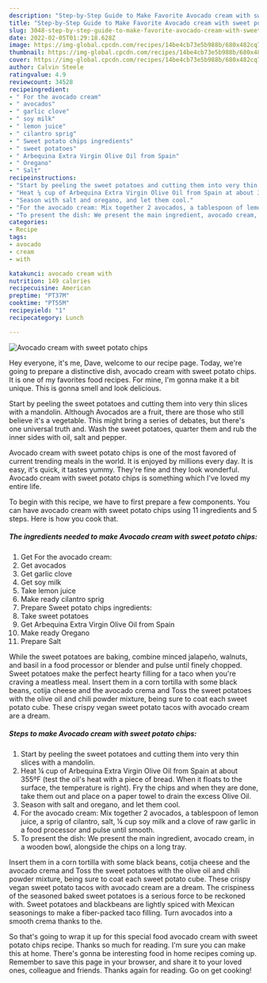 ```yaml
---
description: "Step-by-Step Guide to Make Favorite Avocado cream with sweet potato chips"
title: "Step-by-Step Guide to Make Favorite Avocado cream with sweet potato chips"
slug: 3048-step-by-step-guide-to-make-favorite-avocado-cream-with-sweet-potato-chips
date: 2022-02-05T01:29:18.628Z
image: https://img-global.cpcdn.com/recipes/14be4cb73e5b988b/680x482cq70/avocado-cream-with-sweet-potato-chips-recipe-main-photo.jpg
thumbnail: https://img-global.cpcdn.com/recipes/14be4cb73e5b988b/680x482cq70/avocado-cream-with-sweet-potato-chips-recipe-main-photo.jpg
cover: https://img-global.cpcdn.com/recipes/14be4cb73e5b988b/680x482cq70/avocado-cream-with-sweet-potato-chips-recipe-main-photo.jpg
author: Calvin Steele
ratingvalue: 4.9
reviewcount: 34528
recipeingredient:
- " For the avocado cream"
- " avocados"
- " garlic clove"
- " soy milk"
- " lemon juice"
- " cilantro sprig"
- " Sweet potato chips ingredients"
- " sweet potatoes"
- " Arbequina Extra Virgin Olive Oil from Spain"
- " Oregano"
- " Salt"
recipeinstructions:
- "Start by peeling the sweet potatoes and cutting them into very thin slices with a mandolin."
- "Heat ¼ cup of Arbequina Extra Virgin Olive Oil from Spain at about 355ºF (test the oil&#39;s heat with a piece of bread. When it floats to the surface, the temperature is right). Fry the chips and when they are done, take them out and place on a paper towel to drain the excess Olive Oil."
- "Season with salt and oregano, and let them cool."
- "For the avocado cream: Mix together 2 avocados, a tablespoon of lemon juice, a sprig of cilantro, salt, ¼ cup soy milk and a clove of raw garlic in a food processor and pulse until smooth."
- "To present the dish: We present the main ingredient, avocado cream, in a wooden bowl, alongside the chips on a long tray."
categories:
- Recipe
tags:
- avocado
- cream
- with

katakunci: avocado cream with 
nutrition: 149 calories
recipecuisine: American
preptime: "PT37M"
cooktime: "PT55M"
recipeyield: "1"
recipecategory: Lunch

---
```



![Avocado cream with sweet potato chips](https://img-global.cpcdn.com/recipes/14be4cb73e5b988b/680x482cq70/avocado-cream-with-sweet-potato-chips-recipe-main-photo.jpg)

Hey everyone, it's me, Dave, welcome to our recipe page. Today, we're going to prepare a distinctive dish, avocado cream with sweet potato chips. It is one of my favorites food recipes. For mine, I'm gonna make it a bit unique. This is gonna smell and look delicious.

Start by peeling the sweet potatoes and cutting them into very thin slices with a mandolin. Although Avocados are a fruit, there are those who still believe it&#39;s a vegetable. This might bring a series of debates, but there&#39;s one universal truth and. Wash the sweet potatoes, quarter them and rub the inner sides with oil, salt and pepper.

Avocado cream with sweet potato chips is one of the most favored of current trending meals in the world. It is enjoyed by millions every day. It is easy, it's quick, it tastes yummy. They're fine and they look wonderful. Avocado cream with sweet potato chips is something which I've loved my entire life.


To begin with this recipe, we have to first prepare a few components. You can have avocado cream with sweet potato chips using 11 ingredients and 5 steps. Here is how you cook that.

<!--inarticleads1-->

##### The ingredients needed to make Avocado cream with sweet potato chips:

1. Get  For the avocado cream:
1. Get  avocados
1. Get  garlic clove
1. Get  soy milk
1. Take  lemon juice
1. Make ready  cilantro sprig
1. Prepare  Sweet potato chips ingredients:
1. Take  sweet potatoes
1. Get  Arbequina Extra Virgin Olive Oil from Spain
1. Make ready  Oregano
1. Prepare  Salt


While the sweet potatoes are baking, combine minced jalapeño, walnuts, and basil in a food processor or blender and pulse until finely chopped. Sweet potatoes make the perfect hearty filling for a taco when you&#39;re craving a meatless meal. Insert them in a corn tortilla with some black beans, cotija cheese and the avocado crema and Toss the sweet potatoes with the olive oil and chili powder mixture, being sure to coat each sweet potato cube. These crispy vegan sweet potato tacos with avocado cream are a dream. 

<!--inarticleads2-->

##### Steps to make Avocado cream with sweet potato chips:

1. Start by peeling the sweet potatoes and cutting them into very thin slices with a mandolin.
1. Heat ¼ cup of Arbequina Extra Virgin Olive Oil from Spain at about 355ºF (test the oil&#39;s heat with a piece of bread. When it floats to the surface, the temperature is right). Fry the chips and when they are done, take them out and place on a paper towel to drain the excess Olive Oil.
1. Season with salt and oregano, and let them cool.
1. For the avocado cream: Mix together 2 avocados, a tablespoon of lemon juice, a sprig of cilantro, salt, ¼ cup soy milk and a clove of raw garlic in a food processor and pulse until smooth.
1. To present the dish: We present the main ingredient, avocado cream, in a wooden bowl, alongside the chips on a long tray.


Insert them in a corn tortilla with some black beans, cotija cheese and the avocado crema and Toss the sweet potatoes with the olive oil and chili powder mixture, being sure to coat each sweet potato cube. These crispy vegan sweet potato tacos with avocado cream are a dream. The crispiness of the seasoned baked sweet potatoes is a serious force to be reckoned with. Sweet potatoes and blackbeans are lightly spiced with Mexican seasonings to make a fiber-packed taco filling. Turn avocados into a smooth crema thanks to the. 

So that's going to wrap it up for this special food avocado cream with sweet potato chips recipe. Thanks so much for reading. I'm sure you can make this at home. There's gonna be interesting food in home recipes coming up. Remember to save this page in your browser, and share it to your loved ones, colleague and friends. Thanks again for reading. Go on get cooking!
